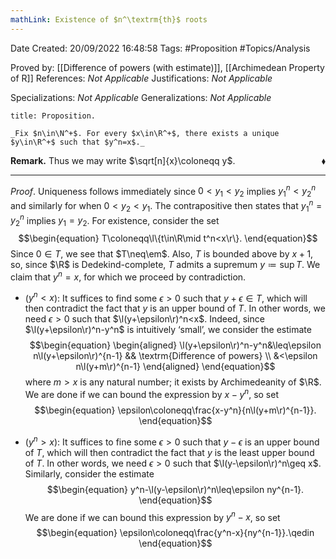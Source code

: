```yaml
---
mathLink: Existence of $n^\textrm{th}$ roots
---
```


<div class="topSpace"></div>

Date Created: 20/09/2022 16:48:58
Tags: #Proposition #Topics/Analysis

Proved by: [[Difference of powers (with estimate)]], [[Archimedean Property of R]]
References: _Not Applicable_
Justifications: _Not Applicable_

Specializations: _Not Applicable_
Generalizations: _Not Applicable_

``` ad-Proposition
title: Proposition.

_Fix $n\in\N^+$. For every $x\in\R^+$, there exists a unique $y\in\R^+$ such that $y^n=x$._

```

**Remark.** Thus we may write $\sqrt[n]{x}\coloneqq y$.<span style="float:right;">$\blacklozenge$</span>

---

_Proof_. Uniqueness follows immediately since $0<y_1<y_2$ implies $y_1^n<y_2^n$ and similarly for when $0<y_2<y_1$. The contrapositive then states that $y_1^n=y_2^n$ implies $y_1=y_2$. For existence, consider the set
$$\begin{equation}
    T\coloneqq\l\{t\in\R\mid t^n<x\r\}.
\end{equation}$$
Since $0\in T$, we see that $T\neq\em$. Also, $T$ is bounded above by $x+1$, so, since $\R$ is Dedekind-complete, $T$ admits a supremum $y\coloneqq\sup T$. We claim that $y^n=x$, for which we proceed by contradiction.
* ($y^n<x$): It suffices to find some $\epsilon>0$ such that $y+\epsilon\in T$, which will then contradict the fact that $y$ is an upper bound of $T$. In other words, we need $\epsilon>0$ such that $\l(y+\epsilon\r)^n<x$. Indeed, since $\l(y+\epsilon\r)^n-y^n$ is intuitively $\textrm{`}$small$\textrm{'}$, we consider the estimate
$$\begin{equation}
    \begin{aligned}
        \l(y+\epsilon\r)^n-y^n&\leq\epsilon n\l(y+\epsilon\r)^{n-1} && \textrm{Difference of powers} \\
        &<\epsilon n\l(y+m\r)^{n-1}
    \end{aligned}
\end{equation}$$
where $m>x$ is any natural number; it exists by Archimedeanity of $\R$. We are done if we can bound the expression by $x-y^n$, so set
$$\begin{equation}
    \epsilon\coloneqq\frac{x-y^n}{n\l(y+m\r)^{n-1}}.
\end{equation}$$

* ($y^n>x$): It suffices to fine some $\epsilon>0$ such that $y-\epsilon$ is an upper bound of $T$, which will then contradict the fact that $y$ is the least upper bound of $T$. In other words, we need $\epsilon>0$ such that $\l(y-\epsilon\r)^n\geq x$. Similarly, consider the estimate
$$\begin{equation}
    y^n-\l(y-\epsilon\r)^n\leq\epsilon ny^{n-1}.
\end{equation}$$
We are done if we can bound this expression by $y^n-x$, so set
$$\begin{equation}
    \epsilon\coloneqq\frac{y^n-x}{ny^{n-1}}.\qedin
\end{equation}$$
